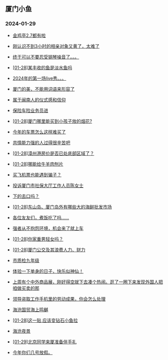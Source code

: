 ## 厦门小鱼 
### 2024-01-29

+ [金鸡亭2.7都有啦](http://bbs.xmfish.com/read-htm-tid-18141473.html)

+ [刚认识不到3小时的相亲对象又黄了，太难了](http://bbs.xmfish.com/read-htm-tid-18141400.html)

+ [终于可以不要忍受钢琴噪音了。。。](http://bbs.xmfish.com/read-htm-tid-18141478.html)

+ [[01-28]某丰收的鱼是淡水鱼吗](http://bbs.xmfish.com/read-htm-tid-18141528.html)

+ [2024年的第一场live秀。。。](http://bbs.xmfish.com/read-htm-tid-18141403.html)

+ [厦门的美，不能用词语来形容了](http://bbs.xmfish.com/read-htm-tid-18141551.html)

+ [属于闽南人的仪式感和信仰](http://bbs.xmfish.com/read-htm-tid-18141564.html)

+ [保险车险业务员进](http://bbs.xmfish.com/read-htm-tid-18141468.html)

+ [[01-28]厦门哪里能买到小孩子放的烟花?](http://bbs.xmfish.com/read-htm-tid-18141409.html)

+ [今年的车票怎么这样难买了](http://bbs.xmfish.com/read-htm-tid-18141656.html)

+ [共情能力强的人过得很辛苦吧](http://bbs.xmfish.com/read-htm-tid-18141466.html)

+ [[01-28]漳州港房价是否已处底部区域了？](http://bbs.xmfish.com/read-htm-tid-18141673.html)

+ [[01-28]哪能给牛羊肉刨片](http://bbs.xmfish.com/read-htm-tid-18141607.html)

+ [买飞机票也能遇到骗子？](http://bbs.xmfish.com/read-htm-tid-18141560.html)

+ [投诉厦门市社保大厅工作人员陈女士](http://bbs.xmfish.com/read-htm-tid-18141593.html)

+ [下的去口吗？](http://bbs.xmfish.com/read-htm-tid-18141671.html)

+ [[01-28]东山岛、厦门岛外有哪些大的海鲜批发市场](http://bbs.xmfish.com/read-htm-tid-18141627.html)

+ [各位友友们，煮饭吃了吗……](http://bbs.xmfish.com/read-htm-tid-18141619.html)

+ [强者从不抱怨环境，机会来了就上车](http://bbs.xmfish.com/read-htm-tid-18141710.html)

+ [[01-28]你家重男轻女吗？](http://bbs.xmfish.com/read-htm-tid-18141718.html)

+ [[01-28]厦门公交及其浪费人力、财力](http://bbs.xmfish.com/read-htm-tid-18141736.html)

+ [市质检九年级](http://bbs.xmfish.com/read-htm-tid-18141734.html)

+ [体验一下单身的日子，快乐似神仙！](http://bbs.xmfish.com/read-htm-tid-18141684.html)

+ [上周有个中外商品展，刚好得空就下去凑个热闹。逛了一圈下来发现外国人把咱做买卖的那](http://bbs.xmfish.com/read-htm-tid-18141681.html)

+ [领导盗取工作手机里的劳动成果，你会怎么处理](http://bbs.xmfish.com/read-htm-tid-18141740.html)

+ [海沧国贸海上鸣樾](http://bbs.xmfish.com/read-htm-tid-18141804.html)

+ [[01-28]这一贴 应该变钻石小鱼拉](http://bbs.xmfish.com/read-htm-tid-18141705.html)

+ [海沧夜景](http://bbs.xmfish.com/read-htm-tid-18141735.html)

+ [[01-29]北京同学来厦准备伴手礼](http://bbs.xmfish.com/read-htm-tid-18141770.html)

+ [今年你们几号放假。](http://bbs.xmfish.com/read-htm-tid-18141873.html)

